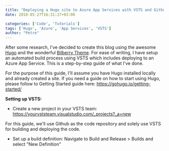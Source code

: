 ```yaml
---
title: "Deploying a Hugo site to Azure App Services with VSTS and Github"
date: 2018-05-27T16:31:27+03:00

categories: ['Code', 'Tutorials']
tags: ['Hugo', 'Azure', 'App Services', 'VSTS']
author: "Petre"
---
```

After some research, I've decided to create this blog using the awesome [Hugo](https://gohugo.io) and the wonderful [Bilberry Theme](https://github.com/Lednerb/bilberry-hugo-theme).
For ease of writing, I have setup an automated build process using VSTS which includes deploying to an Azure App Service. This is a step-by-step guide of what I've done.

<!--more-->

For the purpose of this guide, I'll assume you have Hugo installed locally and already created a site.
If you need a guide on how to start using Hugo, please follow to Getting Started guide here: https://gohugo.io/getting-started/

__Setting up VSTS:__

- Create a new project in your VSTS team:
    https://yourvststeam.visualstudio.com/_projects?_a=new

For this guide, we'll use Github as the code repository and solely use VSTS for building and deploying the code.

- Set up a build definition:
    Navigate to Build and Release > Builds and select "New Definition"
    
